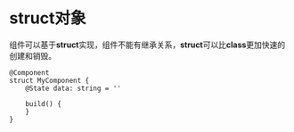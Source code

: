 # struct对象<a name="ZH-CN_TOPIC_0000001157388847"></a>

组件可以基于**struct**实现，组件不能有继承关系，**struct**可以比**class**更加快速的创建和销毁。

```
@Component
struct MyComponent {
    @State data: string = ''

    build() {
    }
}
```


